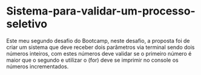 # Sistema-para-validar-um-processo-seletivo
Este meu segundo desafio do Bootcamp, neste desafio, a proposta foi de criar um sistema que deve receber dois parâmetros via terminal sendo dois números inteiros, com estes números deve validar se o primeiro número é maior que o segundo e utilizar o (for) deve se imprimir no console os números incrementados.

